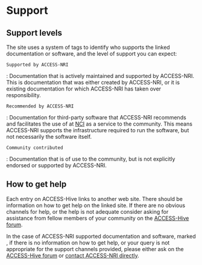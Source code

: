 # <div class="highlight-bg"> Support </div>

## Support levels

The site uses a system of tags to identify who supports the linked documentation or software, and the level of support you can expect:

`Supported by ACCESS-NRI` 

:    Documentation that is actively maintained and supported by ACCESS-NRI. This is documentation that was either created by ACCESS-NRI, or it is existing documentation for which ACCESS-NRI has taken over responsibility.

`Recommended by ACCESS-NRI` 

:    Documentation for third-party software that ACCESS-NRI recommends and facilitates the use of at [NCI][nci-web] as a service to the community. This means ACCESS-NRI supports the infrastructure required to run the software, but not necessarily the software itself. 

`Community contributed` 

:    Documentation that is of use to the community, but is not explicitly endorsed or supported by ACCESS-NRI. 

## How to get help

Each entry on ACCESS-Hive links to another web site. There should be information on how to get help on the linked site. If there are no obvious channels for help, or the help is not adequate consider asking for assistance from fellow members of your community on the [ACCESS-Hive forum][access-hive-forum]. 

In the case of ACCESS-NRI supported documentation and software, marked , if there is no information on how to get help, or your query is not appropriate for the support channels provided, please either ask on the [ACCESS-Hive forum][access-hive-forum] or [contact ACCESS-NRI directly][contact].

[contact]: contact.md
[nci-web]: https://www.nci.org.au
[access-hive-forum]: https://forum.access-hive.org.au